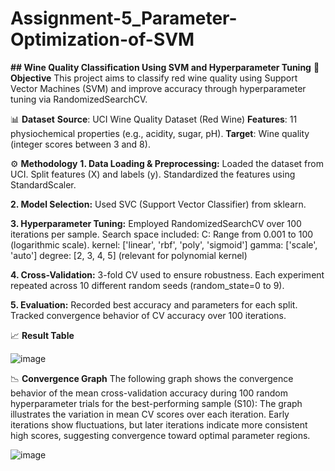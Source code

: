 # Assignment-5_Parameter-Optimization-of-SVM

**## Wine Quality Classification Using SVM and Hyperparameter Tuning**
📌 **Objective**
This project aims to classify red wine quality using Support Vector Machines (SVM) and improve accuracy through hyperparameter tuning via RandomizedSearchCV.

📊 **Dataset**
**Source**: UCI Wine Quality Dataset (Red Wine)
**Features**: 11 physiochemical properties (e.g., acidity, sugar, pH).
**Target**: Wine quality (integer scores between 3 and 8).

⚙️ **Methodology**
**1. Data Loading & Preprocessing:**
   Loaded the dataset from UCI.
   Split features (X) and labels (y).
   Standardized the features using StandardScaler.

**2. Model Selection:**
   Used SVC (Support Vector Classifier) from sklearn.

**3. Hyperparameter Tuning:**
   Employed RandomizedSearchCV over 100 iterations per sample.
   Search space included:
     C: Range from 0.001 to 100 (logarithmic scale).
     kernel: ['linear', 'rbf', 'poly', 'sigmoid']
     gamma: ['scale', 'auto']
     degree: [2, 3, 4, 5] (relevant for polynomial kernel)

**4. Cross-Validation:**
  3-fold CV used to ensure robustness.
  Each experiment repeated across 10 different random seeds (random_state=0 to 9).

**5. Evaluation:**
   Recorded best accuracy and parameters for each split.
   Tracked convergence behavior of CV accuracy over 100 iterations.

📈 **Result Table**

![image](https://github.com/user-attachments/assets/8e98c05f-9bd9-4025-81c0-d8f2af38f603)


📉 **Convergence Graph**
The following graph shows the convergence behavior of the mean cross-validation accuracy during 100 random hyperparameter trials for the best-performing sample (S10):
   The graph illustrates the variation in mean CV scores over each iteration.
   Early iterations show fluctuations, but later iterations indicate more consistent high scores, suggesting convergence toward optimal parameter regions.

   ![image](https://github.com/user-attachments/assets/95c3c848-8ac1-47f2-b8e0-25fae499df40)


